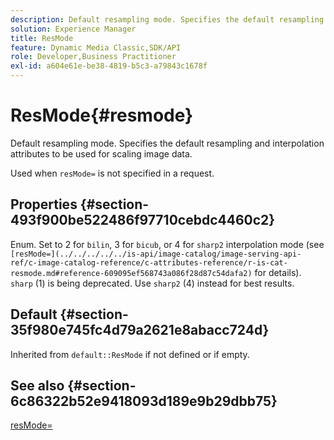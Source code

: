 ```yaml
---
description: Default resampling mode. Specifies the default resampling and interpolation attributes to be used for scaling image data.
solution: Experience Manager
title: ResMode
feature: Dynamic Media Classic,SDK/API
role: Developer,Business Practitioner
exl-id: a604e61e-be38-4819-b5c3-a79843c1678f
---
```

# ResMode{#resmode}

Default resampling mode. Specifies the default resampling and interpolation attributes to be used for scaling image data.

 Used when `resMode=` is not specified in a request.

## Properties {#section-493f900be522486f97710cebdc4460c2}

Enum. Set to 2 for `bilin`, 3 for `bicub`, or 4 for `sharp2` interpolation mode (see ` [resMode=](../../../../../is-api/image-catalog/image-serving-api-ref/c-image-catalog-reference/c-attributes-reference/r-is-cat-resmode.md#reference-609095ef568743a086f28d87c54dafa2)` for details). `sharp` (1) is being deprecated. Use `sharp2` (4) instead for best results.

## Default {#section-35f980e745fc4d79a2621e8abacc724d}

Inherited from `default::ResMode` if not defined or if empty.

## See also {#section-6c86322b52e9418093d189e9b29dbb75}

[resMode=](../../../../../is-api/image-catalog/image-serving-api-ref/c-image-catalog-reference/c-attributes-reference/r-is-cat-resmode.md#reference-609095ef568743a086f28d87c54dafa2)
